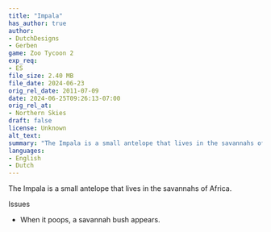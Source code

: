 ```yaml
---
title: "Impala"
has_author: true
author: 
- DutchDesigns
- Gerben
game: Zoo Tycoon 2
exp_req: 
- ES
file_size: 2.40 MB
file_date: 2024-06-23
orig_rel_date: 2011-07-09
date: 2024-06-25T09:26:13-07:00
orig_rel_at: 
- Northern Skies
draft: false
license: Unknown
alt_text: 
summary: "The Impala is a small antelope that lives in the savannahs of Africa."
languages:
- English
- Dutch
---
```


The Impala is a small antelope that lives in the savannahs of Africa.


Issues


- When it poops, a savannah bush appears.
